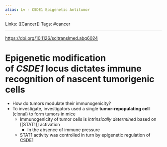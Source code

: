 ```yaml
---
alias: Lv - CSDE1 Epigenetic Antitumor
---
```


Links: [[Cancer]]
Tags: #cancer

---

https://doi.org/10.1126/scitranslmed.abq6024

# Epigenetic modification of _CSDE1_ locus dictates immune recognition of nascent tumorigenic cells
- How do tumors modulate their immunogenicity?
- To investigate, investigators used a single **tumor-repopulating cell** (clonal) to form tumors in mice
	- Immunogenicity of tumor cells is _intrinsically determined_ based on [[STAT1]] activation
		- In the absence of immune pressure
	- STAT1 activity was controlled in turn by epigenetic regulation of CSDE1